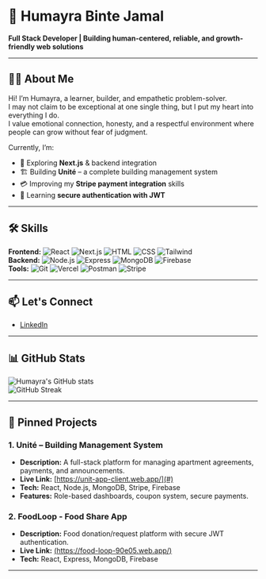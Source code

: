 
# 🌸 Humayra Binte Jamal  
**Full Stack Developer | Building human-centered, reliable, and growth-friendly web solutions**

---

## 👩‍💻 About Me
Hi! I’m Humayra, a learner, builder, and empathetic problem-solver.  
I may not claim to be exceptional at one single thing, but I put my heart into everything I do.  
I value emotional connection, honesty, and a respectful environment where people can grow without fear of judgment.  

Currently, I’m:
- 🌱 Exploring **Next.js** & backend integration
- 🏗 Building **Unité** – a complete building management system
- 💳 Improving my **Stripe payment integration** skills
- 🔐 Learning **secure authentication with JWT**

---

## 🛠 Skills
**Frontend:** ![React](https://skillicons.dev/icons?i=react) ![Next.js](https://skillicons.dev/icons?i=nextjs) ![HTML](https://skillicons.dev/icons?i=html) ![CSS](https://skillicons.dev/icons?i=css) ![Tailwind](https://skillicons.dev/icons?i=tailwind)  
**Backend:** ![Node.js](https://skillicons.dev/icons?i=nodejs) ![Express](https://skillicons.dev/icons?i=express) ![MongoDB](https://skillicons.dev/icons?i=mongodb) ![Firebase](https://skillicons.dev/icons?i=firebase)  
**Tools:** ![Git](https://skillicons.dev/icons?i=git) ![Vercel](https://skillicons.dev/icons?i=vercel) ![Postman](https://skillicons.dev/icons?i=postman) ![Stripe](https://skillicons.dev/icons?i=stripe)  

---

## 📫 Let's Connect
- <a href="https://www.linkedin.com/in/humayra-binte-jamal-11a921295/" target="_blank">LinkedIn</a>

---

## 📊 GitHub Stats
![Humayra's GitHub stats](https://github-readme-stats.vercel.app/api?username=Humayra-Binte-Jamal-5475&show_icons=true&theme=tokyonight)  
![GitHub Streak](https://github-readme-streak-stats.herokuapp.com/?user=Humayra-Binte-Jamal-5475&theme=tokyonight)


---

## 📌 Pinned Projects
### 1. **Unité – Building Management System**
- **Description:** A full-stack platform for managing apartment agreements, payments, and announcements.
- **Live Link:** [https://unit-app-client.web.app/](#)
- **Tech:** React, Node.js, MongoDB, Stripe, Firebase
- **Features:** Role-based dashboards, coupon system, secure payments.

### 2. **FoodLoop - Food Share App**
- **Description:** Food donation/request platform with secure JWT authentication.
- **Live Link:** [(https://food-loop-90e05.web.app/)](#)
- **Tech:** React, Express, MongoDB, Firebase


---

